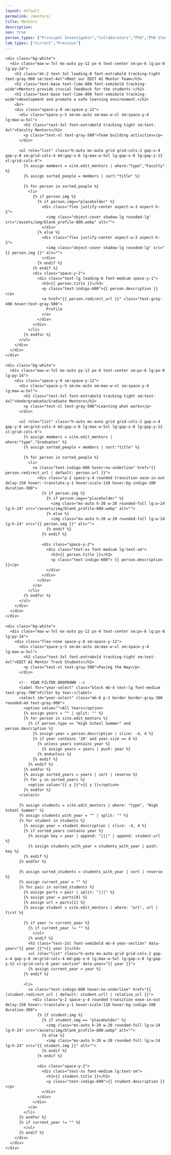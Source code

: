 ```yaml
---
layout: default
permalink: /mentors/
title: Mentors
description:
nav: true
person_types: ["Principal Investigator","Collaborators","PhD","PhD Students","Medical Students","Master's","Undergraduates"]
lab_types: ["Current","Previous"]
---
```


<!-- Tailwind CSS -->
<script src="https://cdn.tailwindcss.com/3.0.0"></script>

<div class="min-h-screen flex flex-col">
  <main class="flex-grow">

    <div class="bg-white">
      <div class="max-w-7xl mx-auto py-12 px-4 text-center sm:px-6 lg:px-8 lg:py-24">
        <h3 class="mt-2 text-3xl leading-8 font-extrabold tracking-tight text-gray-900 sm:text-4xl">Meet our EDIT AI Mentor Team</h3>
        <h2 class="text-base text-lime-800 font-semibold tracking-wide">Mentors provide crucial feedback for the students'</h2>
        <h2 class="text-base text-lime-800 font-semibold tracking-wide">development and promote a safe learning environment.</h2>
        <br>
        <div class="space-y-8 sm:space-y-12">
          <div class="space-y-5 sm:mx-auto sm:max-w-xl sm:space-y-4 lg:max-w-5xl">
            <h2 class="text-3xl font-extrabold tracking-tight sm:text-4xl">Faculty Mentors</h2>
            <p class="text-xl text-gray-500">Team building activities</p>
          </div>

          <ul role="list" class="h-auto mx-auto grid grid-cols-2 gap-x-4 gap-y-8 sm:grid-cols-4 md:gap-x-6 lg:max-w-5xl lg:gap-x-8 lg:gap-y-12 xl:grid-cols-6">
            {% assign members = site.edit_mentors | where:"type","Faculty" %}
            {% assign sorted_people = members | sort:"title" %}

            {% for person in sorted_people %}
              <li>
                {% if person.img %}
                  {% if person.img=="placeholder" %}
                    <div class="flex justify-center aspect-w-3 aspect-h-2">
                      <img class="object-cover shadow-lg rounded-lg" src="/assets/img/blank_profile-800.webp" alt="">
                    </div>
                  {% else %}
                    <div class="flex justify-center aspect-w-3 aspect-h-2">
                      <img class="object-cover shadow-lg rounded-lg" src="{{ person.img }}" alt="">
                    </div>
                  {% endif %}
                {% endif %}
                <div class="space-y-2">
                  <div class="text-lg leading-6 font-medium space-y-1">
                    <h3>{{ person.title }}</h3>
                    <p class="text-indigo-600">{{ person.description }}</p>
                    <a href="{{ person.redirect_url }}" class="text-gray-400 hover:text-gray-500">
                      Profile
                    </a>
                  </div>
                </div>
              </li>
            {% endfor %}
          </ul>
        </div>
      </div>
    </div>

    <div class="bg-white">
      <div class="max-w-7xl mx-auto py-12 px-4 text-center sm:px-6 lg:px-8 lg:py-24">
        <div class="space-y-8 sm:space-y-12">
          <div class="space-y-5 sm:mx-auto sm:max-w-xl sm:space-y-4 lg:max-w-5xl">
            <h2 class="text-3xl font-extrabold tracking-tight sm:text-4xl">Undergraduate/Graduate Mentors</h2>
            <p class="text-xl text-gray-500">Learning what works</p>
          </div>

          <ul role="list" class="h-auto mx-auto grid grid-cols-2 gap-x-4 gap-y-8 sm:grid-cols-4 md:gap-x-6 lg:max-w-5xl lg:gap-x-8 lg:gap-y-12 xl:grid-cols-6">
            {% assign members = site.edit_mentors | where:"type","Graduates" %}
            {% assign sorted_people = members | sort:"title" %}

            {% for person in sorted_people %}
              <li>
                <a class="text-indigo-600 hover:no-underline" href="{{ person.redirect_url | default: person.url }}">
                  <div class="p-2 space-y-4 rounded transition ease-in-out delay-150 hover:-translate-y-1 hover:scale-110 hover:bg-indigo-100 duration-300">
                    {% if person.img %}
                      {% if person.img=="placeholder" %}
                        <img class="mx-auto h-20 w-20 rounded-full lg:w-24 lg:h-24" src="/assets/img/blank_profile-800.webp" alt="">
                      {% else %}
                        <img class="mx-auto h-20 w-20 rounded-full lg:w-24 lg:h-24" src="{{ person.img }}" alt="">
                      {% endif %}
                    {% endif %}

                    <div class="space-y-2">
                      <div class="text-xs font-medium lg:text-sm">
                        <h3>{{ person.title }}</h3>
                        <p class="text-indigo-600"> {{ person.description }}</p>
                      </div>
                    </div>
                  </div>
                </a>
              </li>
            {% endfor %}
          </ul>
        </div>
      </div>
    </div>

    <div class="bg-white">
      <div class="max-w-7xl mx-auto py-12 px-4 text-center sm:px-6 lg:px-8 lg:py-24">
        <div class="flex-none space-y-8 sm:space-y-12">
          <div class="space-y-5 sm:mx-auto sm:max-w-xl sm:space-y-4 lg:max-w-5xl">
            <h2 class="text-3xl font-extrabold tracking-tight sm:text-4xl">EDIT AI Mentor Track Students</h2>
            <p class="text-xl text-gray-500">Paving the Way</p>
          </div>

          <!-- YEAR FILTER DROPDOWN -->
          <label for="year-select" class="block mb-4 text-lg font-medium text-gray-700">Filter by Year:</label>
          <select id="year-select" class="mb-8 p-2 border border-gray-300 rounded-md text-gray-900">
            <option value="">All Years</option>
            {% assign years = "" | split: "" %}
            {% for person in site.edit_mentors %}
              {% if person.type == "High School Summer" and person.description %}
                {% assign year = person.description | slice: -4, 4 %}
                {% if year contains '20' and year.size == 4 %}
                  {% unless years contains year %}
                    {% assign years = years | push: year %}
                  {% endunless %}
                {% endif %}
              {% endif %}
            {% endfor %}
            {% assign sorted_years = years | sort | reverse %}
            {% for y in sorted_years %}
              <option value="{{ y }}">{{ y }}</option>
            {% endfor %}
          </select>

          {% assign students = site.edit_mentors | where: "type", "High School Summer" %}
          {% assign students_with_year = "" | split: "" %}
          {% for student in students %}
            {% assign year = student.description | slice: -4, 4 %}
            {% if sorted_years contains year %}
              {% assign key = year | append: "|||" | append: student.url %}
              {% assign students_with_year = students_with_year | push: key %}
            {% endif %}
          {% endfor %}

          {% assign sorted_students = students_with_year | sort | reverse %}
          {% assign current_year = "" %}
          {% for pair in sorted_students %}
            {% assign parts = pair | split: "|||" %}
            {% assign year = parts[0] %}
            {% assign url = parts[1] %}
            {% assign student = site.edit_mentors | where: "url", url | first %}

            {% if year != current_year %}
              {% if current_year != "" %}
                </ul>
              {% endif %}
              <h3 class="text-2xl font-semibold mb-4 year-section" data-year="{{ year }}">{{ year }}</h3>
              <ul role="list" class="h-auto mx-auto grid grid-cols-2 gap-x-4 gap-y-8 sm:grid-cols-4 md:gap-x-6 lg:max-w-5xl lg:gap-x-8 lg:gap-y-12 xl:grid-cols-6 year-section" data-year="{{ year }}">
              {% assign current_year = year %}
            {% endif %}

            <li>
              <a class="text-indigo-600 hover:no-underline" href="{{ (student.redirect_url | default: student.url) | relative_url }}">
                <div class="p-2 space-y-4 rounded transition ease-in-out delay-150 hover:-translate-y-1 hover:scale-110 hover:bg-indigo-100 duration-300">
                  {% if student.img %}
                    {% if student.img == "placeholder" %}
                      <img class="mx-auto h-20 w-20 rounded-full lg:w-24 lg:h-24" src="/assets/img/blank_profile-800.webp" alt="">
                    {% else %}
                      <img class="mx-auto h-20 w-20 rounded-full lg:w-24 lg:h-24" src="{{ student.img }}" alt="">
                    {% endif %}
                  {% endif %}

                  <div class="space-y-2">
                    <div class="text-xs font-medium lg:text-sm">
                      <h3>{{ student.title }}</h3>
                      <p class="text-indigo-600">{{ student.description }}</p>
                    </div>
                  </div>
                </div>
              </a>
            </li>
          {% endfor %}
          {% if current_year != "" %}
            </ul>
          {% endif %}
        </div>
      </div>
    </div>

  </main>
</div>
